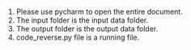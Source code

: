 1. Please use pycharm to open the entire document.
2. The input folder is the input data folder.
3. The output folder is the output data folder.
4. code_reverse.py file is a running file.